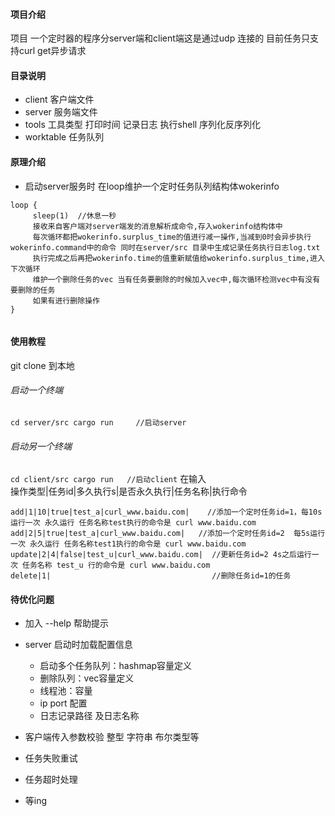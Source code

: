 #### 项目介绍
项目 一个定时器的程序分server端和client端这是通过udp 连接的
目前任务只支持curl get异步请求
#### 目录说明
* client 客户端文件
* server 服务端文件
* tools 工具类型  打印时间 记录日志  执行shell  序列化反序列化
* worktable  任务队列
#### 原理介绍
* 启动server服务时 在loop维护一个定时任务队列结构体wokerinfo
```shell
loop {
     sleep(1)  //休息一秒
     接收来自客户端对server端发的消息解析成命令,存入wokerinfo结构体中
     每次循环都把wokerinfo.surplus_time的值进行减一操作,当减到0时会异步执行wokerinfo.command中的命令 同时在server/src 目录中生成记录任务执行日志log.txt
     执行完成之后再把wokerinfo.time的值重新赋值给wokerinfo.surplus_time,进入下次循环
     维护一个删除任务的vec 当有任务要删除的时候加入vec中,每次循环检测vec中有没有要删除的任务
     如果有进行删除操作
}


```
#### 使用教程
git clone 到本地
###### 启动一个终端 
``
cd server/src
cargo run     //启动server
``
######  启动另一个终端
``
cd client/src
cargo run   //启动client
``
在输入  
操作类型|任务id|多久执行s|是否永久执行|任务名称|执行命令
```
add|1|10|true|test_a|curl_www.baidu.com|    //添加一个定时任务id=1，每10s运行一次 永久运行 任务名称test执行的命令是 curl www.baidu.com
add|2|5|true|test_a|curl_www.baidu.com|   //添加一个定时任务id=2  每5s运行一次 永久运行 任务名称test1执行的命令是 curl www.baidu.com
update|2|4|false|test_u|curl_www.baidu.com|  //更新任务id=2 4s之后运行一次 任务名称 test_u 行的命令是 curl www.baidu.com
delete|1|                                    //删除任务id=1的任务
```
#### 待优化问题
* 加入 --help 帮助提示
* server  启动时加载配置信息
   * 启动多个任务队列：hashmap容量定义
   * 删除队列：vec容量定义
   * 线程池：容量
   * ip port 配置 
   * 日志记录路径 及日志名称
  
 * 客户端传入参数校验 整型 字符串 布尔类型等
 * 任务失败重试  
 * 任务超时处理
 * 等ing
